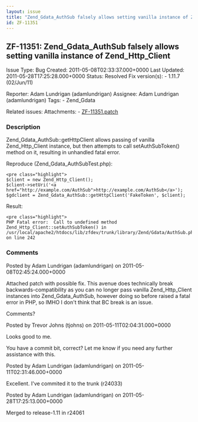 ```yaml
---
layout: issue
title: "Zend_Gdata_AuthSub falsely allows setting vanilla instance of Zend_Http_Client"
id: ZF-11351
---
```


ZF-11351: Zend\_Gdata\_AuthSub falsely allows setting vanilla instance of Zend\_Http\_Client
--------------------------------------------------------------------------------------------

 Issue Type: Bug Created: 2011-05-08T02:33:37.000+0000 Last Updated: 2011-05-28T17:25:28.000+0000 Status: Resolved Fix version(s): - 1.11.7 (02/Jun/11)
 
 Reporter:  Adam Lundrigan (adamlundrigan)  Assignee:  Adam Lundrigan (adamlundrigan)  Tags: - Zend\_Gdata
 
 Related issues: 
 Attachments: - [ZF-11351.patch](/issues/secure/attachment/14024/ZF-11351.patch)
 
### Description

Zend\_Gdata\_AuthSub::getHttpClient allows passing of vanilla Zend\_Http\_Client instance, but then attempts to call setAuthSubToken() method on it, resulting in unhandled fatal error.

Reproduce (Zend\_Gdata\_AuthSubTest.php):

 
    <pre class="highlight">
    $client = new Zend_Http_Client();
    $client->setUri('<a href="http://example.com/AuthSub">http://example.com/AuthSub</a>');
    $gdclient = Zend_Gdata_AuthSub::getHttpClient('FakeToken', $client);


Result:

 
    <pre class="highlight">
    PHP Fatal error:  Call to undefined method Zend_Http_Client::setAuthSubToken() in /usr/local/apache2/htdocs/lib/zfdev/trunk/library/Zend/Gdata/AuthSub.php on line 242


 

 

### Comments

Posted by Adam Lundrigan (adamlundrigan) on 2011-05-08T02:45:24.000+0000

Attached patch with possible fix. This avenue does technically break backwards-compatibility as you can no longer pass vanilla Zend\_Http\_Client instances into Zend\_Gdata\_AuthSub, however doing so before raised a fatal error in PHP, so IMHO I don't think that BC break is an issue.

Comments?

 

 

Posted by Trevor Johns (tjohns) on 2011-05-11T02:04:31.000+0000

Looks good to me.

You have a commit bit, correct? Let me know if you need any further assistance with this.

 

 

Posted by Adam Lundrigan (adamlundrigan) on 2011-05-11T02:31:46.000+0000

Excellent. I've commited it to the trunk (r24033)

 

 

Posted by Adam Lundrigan (adamlundrigan) on 2011-05-28T17:25:13.000+0000

Merged to release-1.11 in r24061

 

 